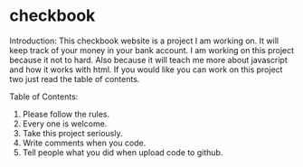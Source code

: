 # checkbook

Introduction:
This checkbook website is a project I am working on. It will keep track of your money in your bank account. I am working on this project because it not to hard. Also because it will teach me more about javascript and how it works with html. If you would like you can work on this project two just read the table of contents.

Table of Contents:
1. Please follow the rules.
2. Every one is welcome.
3. Take this project seriously.
4. Write comments when you code.
5. Tell people what you did when upload code to github.